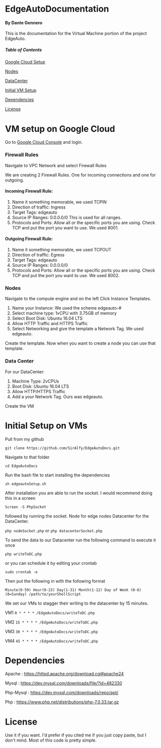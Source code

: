 # EdgeAutoDocumentation
#### By Dante Gennero
This is the documentation for the Virtual Machine portion of the project EdgeAuto.

##### Table of Contents

[Google Cloud Setup](/README.md#vm-setup-on-google-cloud)

[Nodes](/README.md#nodes)

[DataCenter](/README.md#data-center)

[Initial VM Setup](/README.md#initial-setup-on-vms)

[Dependencies](/README.md#dependencies)

[License](/README.md#license)

# VM setup on Google Cloud

Go to [Google Cloud Console](console.cloud.google.com) and login. 

### Firewall Rules

Navigate to VPC Network and select Firewall Rules

We are creating 2 Firewall Rules.
One for incoming connections and one for outgoing.

#### Incoming Firewall Rule:
1. Name it something memorable, we used TCPIN
2. Direction of traffic: Ingress
3. Target Tags: edgeauto
4. Source IP Ranges: 0.0.0.0/0 This is used for all ranges.
5. Protocols and Ports: Allow all or the specific ports you are using. Check TCP and put the port you want to use. We used 8001.

#### Outgoing Firewall Rule:
1. Name it something memorable, we used TCPOUT
2. Direction of traffic: Egress
3. Target Tags: edgeauto
4. Source IP Ranges: 0.0.0.0/0
5. Protocols and Ports: Allow all or the specific ports you are using. Check TCP and put the port you want to use. We used 8002.



### Nodes
Navigate to the compute engine and on the left Click Instance Templates.

1. Name your Instance: We used the scheme edgeauto-#
2. Select  machine type: 1vCPU with 3.75GB of memory
3. Select Boot Disk: Ubuntu 16.04 LTS
4. Allow HTTP Traffic and HTTPS Traffic
5. Select Networking and give the template a Network Tag. We used edgeauto.

Create the template. Now when you want to create a node you can use that template.
### Data Center
For our DataCenter:
1. Machine Type: 2vCPUs
2. Boot Disk: Ubuntu 16.04 LTS
3. Allow HTTP/HTTPS Traffic
4. Add a your Network Tag. Ours was edgeauto.

Create the VM

# Initial Setup on VMs
Pull from my github

`git clone https://github.com/SirAlfy/EdgeAutoDocs.git`

Navigate to that folder

`cd EdgeAutoDocs`

Run the bash file to start installing the dependencies

`sh edgeautoSetup.sh`

After installation you are able to run the socket. I would recommend doing this in a screen

`Screen -S PhpSocket`

followed by running the socket. Node for edge nodes Datacenter for the DataCenter.

`php nodeSocket.php` or `php datacenterSocket.php` 

To send the data to our Datacenter run the following command to execute it once

`php writeToDC.php`

or you can schedule it by editing your crontab

`sudo crontab -e`

Then put the following in with the following format

`Minute(0-59) Hour(0-23) Day(1-31) Month(1-12) Day of Week (0-6)(0=Sunday) /path/to/yourShellScript`

We set our VMs to stagger their writing to the datacenter by 15 minutes.

VM1 `0 * * * * /EdgeAutoDocs/writeToDC.php`

VM2 `15 * * * * /EdgeAutoDocs/writeToDC.php`

VM3 `30 * * * * /EdgeAutoDocs/writeToDC.php`

VM4 `45 * * * * /EdgeAutoDocs/writeToDC.php`



# Dependencies
Apache : https://httpd.apache.org/download.cgi#apache24

Mysql : https://dev.mysql.com/downloads/file/?id=482330

Php-Mysql : https://dev.mysql.com/downloads/repo/apt/

Php : https://www.php.net/distributions/php-7.0.33.tar.gz

# License

Use it if you want. I'd prefer if you cited me if you just copy paste, but I don't mind. Most of this code is pretty simple.
